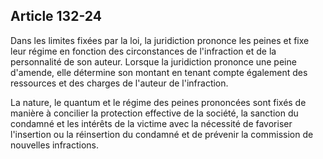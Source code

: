 Article 132-24
----
Dans les limites fixées par la loi, la juridiction prononce les peines et fixe
leur régime en fonction des circonstances de l'infraction et de la personnalité
de son auteur. Lorsque la juridiction prononce une peine d'amende, elle
détermine son montant en tenant compte également des ressources et des charges
de l'auteur de l'infraction.

La nature, le quantum et le régime des peines prononcées sont fixés de manière à
concilier la protection effective de la société, la sanction du condamné et les
intérêts de la victime avec la nécessité de favoriser l'insertion ou la
réinsertion du condamné et de prévenir la commission de nouvelles infractions.
